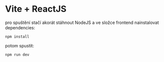 # Vite + ReactJS

pro spuštění stačí akorát stáhnout NodeJS a ve složce frontend nainstalovat dependencies:

```
npm install
```

potom spustit:

```
npm run dev
```
